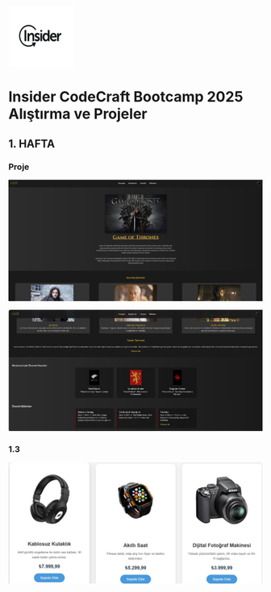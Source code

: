 
<img src="./screenshots/insider-1.jpg" alt="Example Image" width="130" height="120">

# Insider CodeCraft Bootcamp 2025 Alıştırma ve Projeler

## 1. HAFTA

### Proje
![Example Image](./screenshots/proje_1.jpg)

![Example Image](./screenshots/proje_1.2.jpg)

### 1.3
![Example Image](./screenshots/1.3.jpg)

